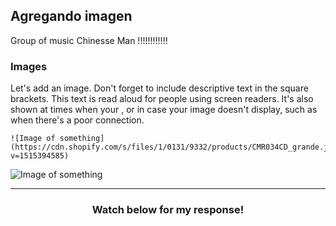 ## Agregando imagen

Group of music Chinesse Man !!!!!!!!!!!!

### Images
Let's add an image. Don't forget to include descriptive text in the square brackets. This text is read aloud for people using screen readers. It's also shown at times when your , or in case your image doesn't display, such as when there's a poor connection.

```
![Image of something](https://cdn.shopify.com/s/files/1/0131/9332/products/CMR034CD_grande.jpg?v=1515394585)
```

![Image of something](https://cdn.shopify.com/s/files/1/0131/9332/products/CMR034CD_grande.jpg?v=1515394585)


<hr>
<h3 align="center">Watch below for my response!</h3>
